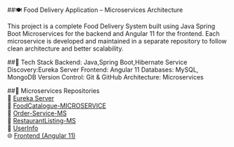 ##🍽️ Food Delivery Application – Microservices Architecture

This project is a complete Food Delivery System built using Java Spring Boot Microservices for the backend and Angular 11 for the frontend. Each microservice is developed and maintained in a separate repository to follow clean architecture and better scalability.

##🔧 Tech Stack
Backend: Java,Spring Boot,Hibernate
Service Discovery:Eureka Server
Frontend: Angular 11
Databases: MySQL, MongoDB
Version Control: Git & GitHub
Architecture: Microservices

##🧩 Microservices Repositories  
🔗 [Eureka Server](https://github.com/PrasadBhogade/EurekaServer)  
🔗 [FoodCatalogue-MICROSERVICE](https://github.com/PrasadBhogade/FoodCatalogue-MS)  
🔗 [Order-Service-MS](https://github.com/PrasadBhogade/Order-Service-MS)  
🔗 [RestaurantListing-MS](https://github.com/PrasadBhogade/RestaurantListing-MS)  
🔗 [UserInfo](https://github.com/PrasadBhogade/UserInfo)  
🌐 [Frontend (Angular 11)](https://github.com/PrasadBhogade/food-delivery-app-frontend)
